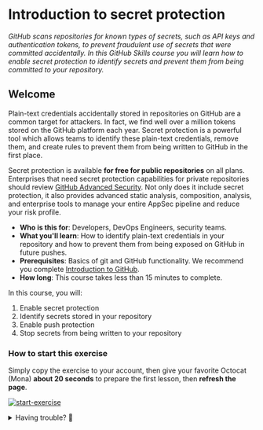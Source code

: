 # Introduction to secret protection

_GitHub scans repositories for known types of secrets, such as API keys and authentication tokens, to prevent fraudulent use of secrets that were committed accidentally. In this GitHub Skills course you will learn how to enable secret protection to identify secrets and prevent them from being committed to your repository._

## Welcome

Plain-text credentials accidentally stored in repositories on GitHub are a common target for attackers. In fact, we find well over a million tokens stored on the GitHub platform each year. Secret protection is a powerful tool which allows teams to identify these plain-text credentials, remove them, and create rules to prevent them from being written to GitHub in the first place.

Secret protection is available **for free for public repositories** on all plans. Enterprises that need secret protection capabilities for private repositories should review [GitHub Advanced Security](https://github.com/security/advanced-security). Not only does it include secret protection, it also provides advanced static analysis, composition, analysis, and enterprise tools to manage your entire AppSec pipeline and reduce your risk profile.

- **Who is this for**: Developers, DevOps Engineers, security teams.
- **What you'll learn**: How to identify plain-text credentials in your repository and how to prevent them from being exposed on GitHub in future pushes.
- **Prerequisites**: Basics of git and GitHub functionality. We recommend you complete [Introduction to GitHub](https://github.com/skills/introduction-to-github).
- **How long**: This course takes less than 15 minutes to complete.

In this course, you will:

1. Enable secret protection
2. Identify secrets stored in your repository
3. Enable push protection
4. Stop secrets from being written to your repository

### How to start this exercise

Simply copy the exercise to your account, then give your favorite Octocat (Mona) **about 20 seconds** to prepare the first lesson, then **refresh the page**.

[![start-exercise](https://img.shields.io/badge/Copy%20Exercise-%E2%86%92-1f883d?style=for-the-badge&logo=github&labelColor=197935)](https://github.com/new?template_owner=skills&template_name=introduction-to-secret-scanning&owner=%40me&name=skills-introduction-to-secret-scanning&description=GitHub+Skills:+Introduction+to+Secret+Scanning&visibility=public)

<details>
<summary>Having trouble? 🤷</summary><br/>

When copying the exercise, we recommend the following settings:

- For owner, choose your personal account or an organization to host the repository.

- We recommend creating a public repository, since private repositories will use Actions minutes.

If the exercise isn't ready in 20 seconds, please check the [Actions](../../actions) tab.

- Check to see if a job is running. Sometimes it simply takes a bit longer.

- If the page shows a failed job, please submit an issue. Nice, you found a bug! 🐛

</details>
